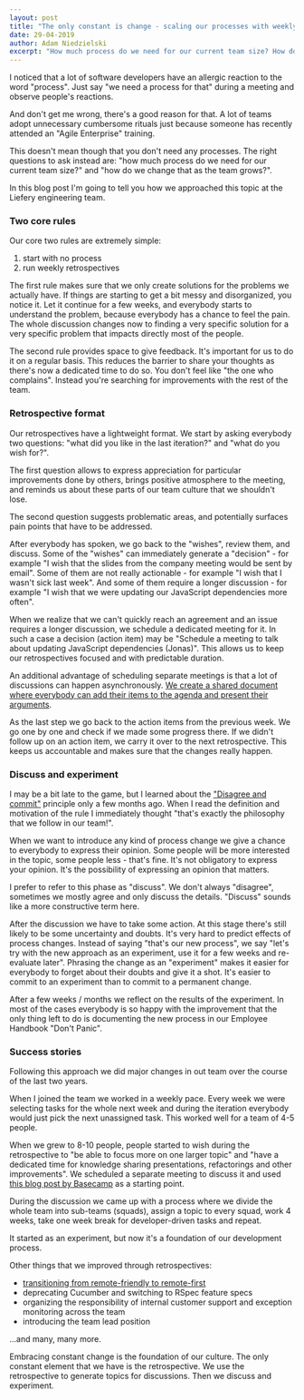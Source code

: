 ```yaml
---
layout: post
title: "The only constant is change - scaling our processes with weekly retrospectives"
date: 29-04-2019
author: Adam Niedzielski
excerpt: "How much process do we need for our current team size? How do we change that as the team grows? That's how we approached these questions."
---
```


I noticed that a lot of software developers have an allergic reaction to the word "process". Just say "we need a process for that" during a meeting and observe people's reactions.

And don't get me wrong, there's a good reason for that. A lot of teams adopt unnecessary cumbersome rituals just because someone has recently attended an "Agile Enterprise" training.

This doesn't mean though that you don't need any processes. The right questions to ask instead are: "how much process do we need for our current team size?" and "how do we change that as the team grows?".

In this blog post I'm going to tell you how we approached this topic at the Liefery engineering team.

### Two core rules

Our core two rules are extremely simple:
1. start with no process
2. run weekly retrospectives

The first rule makes sure that we only create solutions for the problems we actually have. If things are starting to get a bit messy and disorganized, you notice it. Let it continue for a few weeks, and everybody starts to understand the problem, because everybody has a chance to feel the pain. The whole discussion changes now to finding a very specific solution for a very specific problem that impacts directly most of the people.

The second rule provides space to give feedback. It's important for us to do it on a regular basis. This reduces the barrier to share your thoughts as there's now a dedicated time to do so. You don't feel like "the one who complains". Instead you're searching for improvements with the rest of the team.

### Retrospective format

Our retrospectives have a lightweight format. We start by asking everybody two questions: "what did you like in the last iteration?" and "what do you wish for?".

The first question allows to express appreciation for particular improvements done by others, brings positive atmosphere to the meeting, and reminds us about these parts of our team culture that we shouldn't lose.

The second question suggests problematic areas, and potentially surfaces pain points that have to be addressed.

After everybody has spoken, we go back to the "wishes", review them, and discuss. Some of the "wishes" can immediately generate a "decision" - for example "I wish that the slides from the company meeting would be sent by email". Some of them are not really actionable - for example "I wish that I wasn't sick last week". And some of them require a longer discussion - for example "I wish that we were updating our JavaScript dependencies more often".

When we realize that we can't quickly reach an agreement and an issue requires a longer discussion, we schedule a dedicated meeting for it. In such a case a decision (action item) may be "Schedule a meeting to talk about updating JavaScript dependencies (Jonas)". This allows us to keep our retrospectives focused and with predictable duration.

An additional advantage of scheduling separate meetings is that a lot of discussions can happen asynchronously. [We create a shared document where everybody can add their items to the agenda and present their arguments](/2018/11/29/our-road-from-remote-friendly-to-remote-first.html).

As the last step we go back to the action items from the previous week. We go one by one and check if we made some progress there. If we didn't follow up on an action item, we carry it over to the next retrospective. This keeps us accountable and makes sure that the changes really happen.

### Discuss and experiment

I may be a bit late to the game, but I learned about the ["Disagree and commit"](https://en.wikipedia.org/wiki/Disagree_and_commit) principle only a few months ago. When I read the definition and motivation of the rule I immediately thought "that's exactly the philosophy that we follow in our team!".

When we want to introduce any kind of process change we give a chance to everybody to express their opinion. Some people will be more interested in the topic, some people less - that's fine. It's not obligatory to express your opinion. It's the possibility of expressing an opinion that matters.

I prefer to refer to this phase as "discuss". We don't always "disagree", sometimes we mostly agree and only discuss the details. "Discuss" sounds like a more constructive term here.

After the discussion we have to take some action. At this stage there's still likely to be some uncertainty and doubts. It's very hard to predict effects of process changes. Instead of saying "that's our new process", we say "let's try with the new approach as an experiment, use it for a few weeks and re-evaluate later". Phrasing the change as an "experiment" makes it easier for everybody to forget about their doubts and give it a shot. It's easier to commit to an experiment than to commit to a permanent change.

After a few weeks / months we reflect on the results of the experiment. In most of the cases everybody is so happy with the improvement that the only thing left to do is documenting the new process in our Employee Handbook "Don't Panic".

### Success stories

Following this approach we did major changes in out team over the course of the last two years.

When I joined the team we worked in a weekly pace. Every week we were selecting tasks for the whole next week and during the iteration everybody would just pick the next unassigned task. This worked well for a team of 4-5 people. 

When we grew to 8-10 people, people started to wish during the retrospective to "be able to focus more on one larger topic" and "have a dedicated time for knowledge sharing presentations, refactorings and other improvements". We scheduled a separate meeting to discuss it and used [this blog post by Basecamp](https://m.signalvnoise.com/how-we-structure-our-work-and-teams-at-basecamp/) as a starting point.

During the discussion we came up with a process where we divide the whole team into sub-teams (squads), assign a topic to every squad, work 4 weeks, take one week break for developer-driven tasks and repeat.

It started as an experiment, but now it's a foundation of our development process.

Other things that we improved through retrospectives:
- [transitioning from remote-friendly to remote-first](/2018/11/29/our-road-from-remote-friendly-to-remote-first.html)
- deprecating Cucumber and switching to RSpec feature specs
- organizing the responsibility of internal customer support and exception monitoring across the team
- introducing the team lead position

...and many, many more.

Embracing constant change is the foundation of our culture. The only constant element that we have is the retrospective. We use the retrospective to generate topics for discussions. Then we discuss and experiment.
